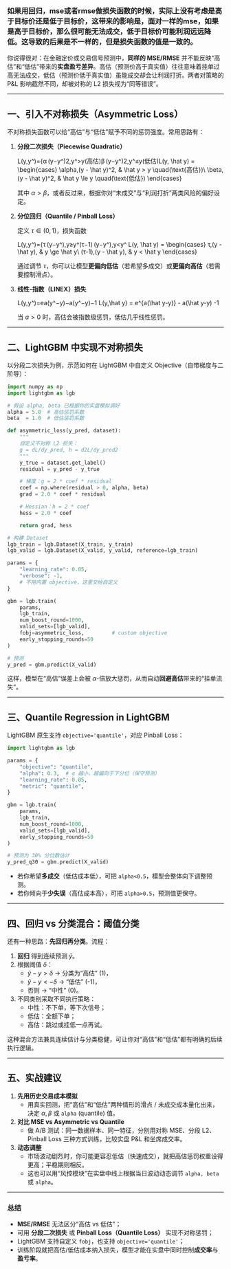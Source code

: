 ### 如果用回归，mse或者rmse做损失函数的时候，实际上没有考虑是高于目标价还是低于目标价，这带来的影响是，面对一样的mse，如果是高于目标价，那么很可能无法成交，低于目标价可能利润远远降低。这导致的后果是不一样的，但是损失函数的值是一致的。



你说得很对：在金融定价或交易信号预测中，**同样的 MSE/RMSE** 并不能反映“高估”和“低估”带来的**实盘盈亏差异**。高估（预测价高于真实值）往往意味着挂单过高无法成交，低估（预测价低于真实值）虽能成交却会让利润打折。两者对策略的 P&L 影响截然不同，却被对称的 L2 损失视为“同等错误”。

------

## 一、引入不对称损失（Asymmetric Loss）

不对称损失函数可以给“高估”与“低估”赋予不同的惩罚强度。常用思路有：

1. **分段二次损失（Piecewise Quadratic）**

   L(y,y^)={α (y−y^)2,y^>y(高估)β (y−y^)2,y^≤y(低估)L(y, \hat y) = \begin{cases}  \alpha\,(y - \hat y)^2, & \hat y > y \quad(\text{高估})\\  \beta\,(y - \hat y)^2, & \hat y \le y \quad(\text{低估}) \end{cases}

   其中 $\alpha > \beta$，或者反过来，根据你对“未成交”与“利润打折”两类风险的偏好设定。

2. **分位回归（Quantile / Pinball Loss）**

   定义 $τ\in(0,1)$，损失函数

   L(y,y^)={τ (y−y^),y≥y^(τ−1) (y−y^),y<y^  L(y, \hat y) =  \begin{cases}    τ\,(y - \hat y), & y \ge \hat y\\    (τ-1)\,(y - \hat y), & y < \hat y  \end{cases}

   通过调节 $τ$，你可以让模型**更偏向低估**（若希望多成交）或**更偏向高估**（若需要控制滑点）。

3. **线性-指数（LINEX）损失**

   L(y,y^)=ea(y^−y)−a(y^−y)−1  L(y,\hat y) = e^{a(\hat y-y)} - a(\hat y-y) -1

   当 $a>0$ 时，高估会被指数级惩罚，低估几乎线性惩罚。

------

## 二、LightGBM 中实现不对称损失

以分段二次损失为例，示范如何在 LightGBM 中自定义 Objective（自带梯度与二阶导）：

```python
import numpy as np
import lightgbm as lgb

# 假设 alpha, beta 已根据你的实盘模拟调好
alpha = 5.0  # 高估惩罚系数
beta  = 1.0  # 低估惩罚系数

def asymmetric_loss(y_pred, dataset):
    """
    自定义不对称 L2 损失：
    g = dL/dy_pred, h = d2L/dy_pred2
    """
    y_true = dataset.get_label()
    residual = y_pred - y_true

    # 梯度：g = 2 * coef * residual
    coef = np.where(residual > 0, alpha, beta)
    grad = 2.0 * coef * residual

    # Hessian：h = 2 * coef
    hess = 2.0 * coef

    return grad, hess

# 构建 Dataset
lgb_train = lgb.Dataset(X_train, y_train)
lgb_valid = lgb.Dataset(X_valid, y_valid, reference=lgb_train)

params = {
    "learning_rate": 0.05,
    "verbose": -1,
    # 不用内置 objective，这里交给自定义
}

gbm = lgb.train(
    params,
    lgb_train,
    num_boost_round=1000,
    valid_sets=[lgb_valid],
    fobj=asymmetric_loss,         # custom objective
    early_stopping_rounds=50
)

# 预测
y_pred = gbm.predict(X_valid)
```

这样，模型在“高估”误差上会被 $\alpha$-倍放大惩罚，从而自动**回避高估**带来的“挂单流失”。

------

## 三、Quantile Regression in LightGBM

LightGBM 原生支持 `objective='quantile'`，对应 Pinball Loss：

```python
import lightgbm as lgb

params = {
    "objective": "quantile",
    "alpha": 0.3,  # α 越小，越偏向于下分位（保守预测）
    "learning_rate": 0.05,
    "metric": "quantile",
}

gbm = lgb.train(
    params,
    lgb_train,
    num_boost_round=1000,
    valid_sets=[lgb_valid],
    early_stopping_rounds=50
)

# 预测为 30% 分位数估计
y_pred_q30 = gbm.predict(X_valid)
```

- 若你希望**多成交**（低估成本低），可把 `alpha<0.5`，模型会整体向下调整预测。
- 若你倾向于**少失误**（高估成本高），可把 `alpha>0.5`，预测值更保守。

------

## 四、回归 vs 分类混合：阈值分类

还有一种思路：**先回归再分类**。流程：

1. **回归** 得到连续预测 $\hat y$。
2. 根据阈值 $\delta$：
   - $\hat y - y > \delta$ → 分类为“高估” (1)，
   - $\hat y - y < -\delta$ → “低估” (-1)，
   - 否则 → “中性” (0)。
3. 不同类别采取不同执行策略：
   - 中性：不下单，等下次信号；
   - 低估：全额下单；
   - 高估：跳过或挂低一点再试。

这种混合方法兼具连续估计与分类稳健，可让你对“高估”和“低估”都有明确的后续执行逻辑。

------

## 五、实战建议

1. **先用历史交易成本模拟**
   - 用真实回测，把“高估”和“低估”两种情形的滑点 / 未成交成本量化出来，决定 $\alpha, \beta$ 或 `alpha` (quantile) 值。
2. **对比 MSE vs Asymmetric vs Quantile**
   - 做 A/B 测试：同一数据样本、同一特征，分别用对称 MSE、分段 L2、Pinball Loss 三种方式训练，比较实盘 P&L 和坐席成交率。
3. **动态调整**
   - 市场波动剧烈时，你可能更容忍低估（快速成交），就把高估惩罚权重设得更高；平稳期则相反。
   - 这也可以用“风控模块”在实盘中线上根据当日波动动态调节 `alpha, beta` 或 `alpha`。

------

### 总结

- **MSE/RMSE** 无法区分“高估 vs 低估”；
- 可用 **分段二次损失** 或 **Pinball Loss（Quantile Loss）** 实现不对称惩罚；
- LightGBM 支持自定义 `fobj`，也支持 `objective='quantile'`；
- 训练阶段就把高估/低估成本纳入损失，模型才能在实盘中同时控制**成交率**与**盈亏率**。